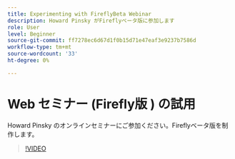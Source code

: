 ```yaml
---
title: Experimenting with FireflyBeta Webinar
description: Howard Pinsky がFireflyベータ版に参加します
role: User
level: Beginner
source-git-commit: ff7278ec6d67d1f0b15d71e47eaf3e9237b7586d
workflow-type: tm+mt
source-wordcount: '33'
ht-degree: 0%

---
```


# Web セミナー (Firefly版 ) の試用

Howard Pinsky のオンラインセミナーにご参加ください。Fireflyベータ版を制作します。

>[!VIDEO](https://video.tv.adobe.com/v/3420252?quality=12&learn=on&hidetitle=true)
